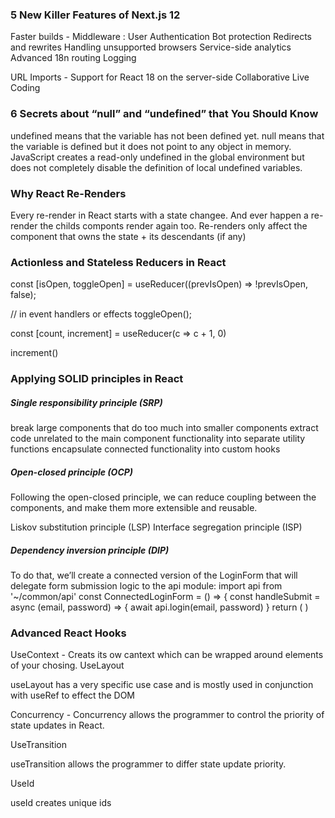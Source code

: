 ### 5 New Killer Features of Next.js 12

Faster builds -
Middleware :
User Authentication
Bot protection
Redirects and rewrites
Handling unsupported browsers
Service-side analytics
Advanced 18n routing
Logging

URL Imports -
Support for React 18 on the server-side
Collaborative Live Coding

### 6 Secrets about “null” and “undefined” that You Should Know

undefined means that the variable has not been defined yet.
null means that the variable is defined but it does not point to any object in memory.
JavaScript creates a read-only undefined in the global environment but does not completely disable the definition of local undefined variables.

### Why React Re-Renders

Every re-render in React starts with a state changee.
And ever happen a re-render the childs componts render again too.
Re-renders only affect the component that owns the state + its descendants (if any)

### Actionless and Stateless Reducers in React

const [isOpen, toggleOpen] = useReducer((prevIsOpen) => !prevIsOpen, false);

// in event handlers or effects
toggleOpen();

const [count, increment] = useReducer(c => c + 1, 0)

increment()

### Applying SOLID principles in React

##### Single responsibility principle (SRP)

break large components that do too much into smaller components
extract code unrelated to the main component functionality into separate utility functions
encapsulate connected functionality into custom hooks

##### Open-closed principle (OCP)

Following the open-closed principle, we can reduce coupling between the components, and make them more extensible and reusable.

Liskov substitution principle (LSP)
Interface segregation principle (ISP)

##### Dependency inversion principle (DIP)

To do that, we’ll create a connected version of the LoginForm that will delegate form submission logic to the api module:
import api from '~/common/api'
const ConnectedLoginForm = () => {
const handleSubmit = async (email, password) => {
await api.login(email, password)
}
return (
<LoginForm onSubmit={handleSubmit} />
)

### Advanced React Hooks

UseContext -
Creats its ow cantext which can be wrapped around elements of your chosing.
UseLayout

useLayout has a very specific use case and is mostly used in conjunction with useRef to effect the DOM

Concurrency - Concurrency allows the programmer to control the priority of state updates in React.

UseTransition

useTransition allows the programmer to differ state update priority.

UseId

useId creates unique ids
